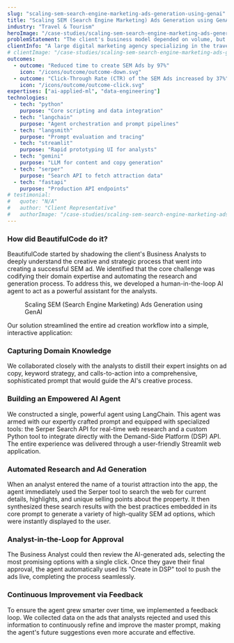 ```yaml
---
slug: "scaling-sem-search-engine-marketing-ads-generation-using-genai"
title: "Scaling SEM (Search Engine Marketing) Ads Generation using GenAI"
industry: "Travel & Tourism"
heroImage: "/case-studies/scaling-sem-search-engine-marketing-ads-generation-using-genai/scaling-sem-search-engine-marketing-ads-generation-using-genai-1.svg"
problemStatement: "The client's business model depended on volume, but their margins were being eroded by the manual labor of campaign setup. The hours required for each analyst to research, write, and launch ads for a new attraction made it increasingly unprofitable to serve the small-to-mid-sized clients that formed the core of their business. They were working harder for less return."
clientInfo: "A large digital marketing agency specializing in the travel and tourism sector. Their business model is built on efficiently managing campaigns for hundreds of mid-sized attractions, from regional theme parks to city museums."
# clientImage: "/case-studies/scaling-sem-search-engine-marketing-ads-generation-using-genai/client-logo.svg"
outcomes:
  - outcome: "Reduced time to create SEM Ads by 97%"
    icon: "/icons/outcome/outcome-down.svg"
  - outcome: "Click-Through Rate (CTR) of the SEM Ads increased by 37%"
    icon: "/icons/outcome/outcome-click.svg"
expertises: ["ai-applied-ml", "data-engineering"]
technologies:
  - tech: "python"
    purpose: "Core scripting and data integration"
  - tech: "langchain"
    purpose: "Agent orchestration and prompt pipelines"
  - tech: "langsmith"
    purpose: "Prompt evaluation and tracing"
  - tech: "streamlit"
    purpose: "Rapid prototyping UI for analysts"
  - tech: "gemini"
    purpose: "LLM for content and copy generation"
  - tech: "serper"
    purpose: "Search API to fetch attraction data"
  - tech: "fastapi"
    purpose: "Production API endpoints"
# testimonial:
#   quote: "N/A"
#   author: "Client Representative"
#   authorImage: "/case-studies/scaling-sem-search-engine-marketing-ads-generation-using-genai/client-author.svg"
---
```


### How did BeautifulCode do it?

BeautifulCode started by shadowing the client's Business Analysts to deeply understand the creative and strategic process that went into creating a successful SEM ad. We identified that the core challenge was codifying their domain expertise and automating the research and generation process. To address this, we developed a human-in-the-loop AI agent to act as a powerful assistant for the analysts.

<figure>
  <img src="/case-studies/scaling-sem-search-engine-marketing-ads-generation-using-genai/ScalingSEM_artifact.png" alt="" />
  <figcaption>
    Scaling SEM (Search Engine Marketing) Ads Generation using GenAI
  </figcaption>
</figure>

Our solution streamlined the entire ad creation workflow into a simple, interactive application:

### Capturing Domain Knowledge

We collaborated closely with the analysts to distill their expert insights on ad copy, keyword strategy, and calls-to-action into a comprehensive, sophisticated prompt that would guide the AI's creative process.

### Building an Empowered AI Agent

We constructed a single, powerful agent using LangChain. This agent was armed with our expertly crafted prompt and equipped with specialized tools: the Serper Search API for real-time web research and a custom Python tool to integrate directly with the Demand-Side Platform (DSP) API. The entire experience was delivered through a user-friendly Streamlit web application.

### Automated Research and Ad Generation

When an analyst entered the name of a tourist attraction into the app, the agent immediately used the Serper tool to search the web for current details, highlights, and unique selling points about the property. It then synthesized these search results with the best practices embedded in its core prompt to generate a variety of high-quality SEM ad options, which were instantly displayed to the user.

### Analyst-in-the-Loop for Approval

The Business Analyst could then review the AI-generated ads, selecting the most promising options with a single click. Once they gave their final approval, the agent automatically used its "Create in DSP" tool to push the ads live, completing the process seamlessly.

### Continuous Improvement via Feedback

To ensure the agent grew smarter over time, we implemented a feedback loop. We collected data on the ads that analysts rejected and used this information to continuously refine and improve the master prompt, making the agent's future suggestions even more accurate and effective.
